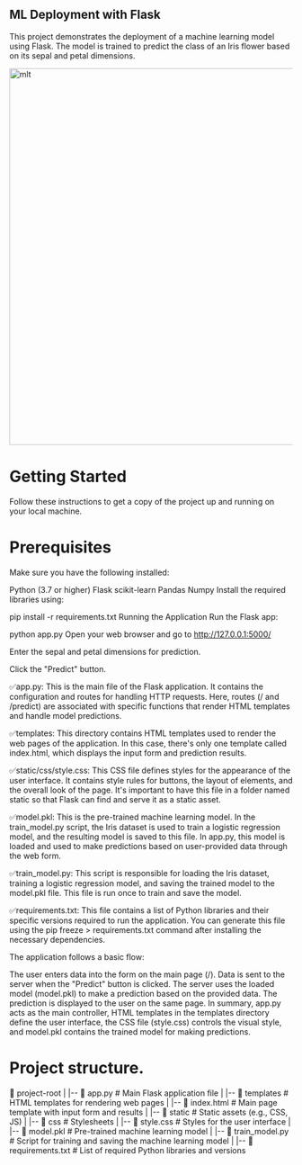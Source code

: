 ## ML Deployment with Flask
This project demonstrates the deployment of a machine learning model using Flask. The model is trained to predict the class of an Iris flower based on its sepal and petal dimensions.

<img width="670" alt="mlt" src="https://github.com/Munchkinland/Web-App-using-Flask-implementing-Machine-Learning-model/assets/92251234/2f8f57d6-5e71-405e-84e1-b372e7b1e9ff">

# Getting Started
Follow these instructions to get a copy of the project up and running on your local machine.

# Prerequisites
Make sure you have the following installed:

Python (3.7 or higher)
Flask
scikit-learn
Pandas
Numpy
Install the required libraries using:


pip install -r requirements.txt
Running the Application
Run the Flask app:

python app.py
Open your web browser and go to http://127.0.0.1:5000/

Enter the sepal and petal dimensions for prediction.

Click the "Predict" button.

✅app.py: This is the main file of the Flask application. It contains the configuration and routes for handling HTTP requests. Here, routes (/ and /predict) are associated with specific functions that render HTML templates and handle model predictions.

✅templates: This directory contains HTML templates used to render the web pages of the application. In this case, there's only one template called index.html, which displays the input form and prediction results.

✅static/css/style.css: This CSS file defines styles for the appearance of the user interface. It contains style rules for buttons, the layout of elements, and the overall look of the page. It's important to have this file in a folder named static so that Flask can find and serve it as a static asset.

✅model.pkl: This is the pre-trained machine learning model. In the train_model.py script, the Iris dataset is used to train a logistic regression model, and the resulting model is saved to this file. In app.py, this model is loaded and used to make predictions based on user-provided data through the web form.

✅train_model.py: This script is responsible for loading the Iris dataset, training a logistic regression model, and saving the trained model to the model.pkl file. This file is run once to train and save the model.

✅requirements.txt: This file contains a list of Python libraries and their specific versions required to run the application. You can generate this file using the pip freeze > requirements.txt command after installing the necessary dependencies.

The application follows a basic flow:

The user enters data into the form on the main page (/).
Data is sent to the server when the "Predict" button is clicked.
The server uses the loaded model (model.pkl) to make a prediction based on the provided data.
The prediction is displayed to the user on the same page.
In summary, app.py acts as the main controller, HTML templates in the templates directory define the user interface, the CSS file (style.css) controls the visual style, and model.pkl contains the trained model for making predictions.

# Project structure.

📁 project-root
|
|-- 📄 app.py                 # Main Flask application file
|
|-- 📁 templates              # HTML templates for rendering web pages
|   |-- 📄 index.html         # Main page template with input form and results
|
|-- 📁 static                 # Static assets (e.g., CSS, JS)
|   |-- 📁 css                # Stylesheets
|       |-- 📄 style.css      # Styles for the user interface
|
|-- 📄 model.pkl              # Pre-trained machine learning model
|
|-- 📄 train_model.py         # Script for training and saving the machine learning model
|
|-- 📄 requirements.txt       # List of required Python libraries and versions
